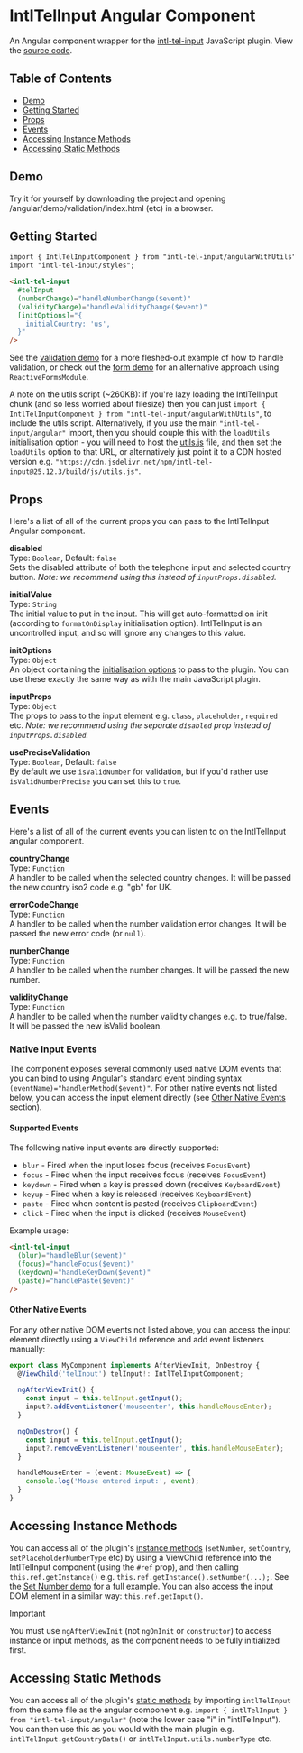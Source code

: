 # IntlTelInput Angular Component

An Angular component wrapper for the [intl-tel-input](https://github.com/jackocnr/intl-tel-input) JavaScript plugin. View the [source code](https://github.com/jackocnr/intl-tel-input/blob/master/angular/src/intl-tel-input/angular.ts).

## Table of Contents

- [Demo](#demo)
- [Getting Started](#getting-started)
- [Props](#props)
- [Events](#events)
- [Accessing Instance Methods](#accessing-instance-methods)
- [Accessing Static Methods](#accessing-static-methods)

## Demo

Try it for yourself by downloading the project and opening /angular/demo/validation/index.html (etc) in a browser.

## Getting Started

```html
import { IntlTelInputComponent } from "intl-tel-input/angularWithUtils";
import "intl-tel-input/styles";

<intl-tel-input
  #telInput
  (numberChange)="handleNumberChange($event)"
  (validityChange)="handleValidityChange($event)"
  [initOptions]="{
    initialCountry: 'us',
  }"
/>
```

See the [validation demo](https://github.com/jackocnr/intl-tel-input/blob/master/angular/demo/validation/validation.component.ts) for a more fleshed-out example of how to handle validation, or check out the [form demo](https://github.com/jackocnr/intl-tel-input/blob/master/angular/demo/form/form.component.ts) for an alternative approach using `ReactiveFormsModule`.

A note on the utils script (~260KB): if you're lazy loading the IntlTelInput chunk (and so less worried about filesize) then you can just `import { IntlTelInputComponent } from "intl-tel-input/angularWithUtils"`, to include the utils script. Alternatively, if you use the main `"intl-tel-input/angular"` import, then you should couple this with the `loadUtils` initialisation option - you will need to host the [utils.js](https://github.com/jackocnr/intl-tel-input/blob/master/build/js/utils.js) file, and then set the `loadUtils` option to that URL, or alternatively just point it to a CDN hosted version e.g. `"https://cdn.jsdelivr.net/npm/intl-tel-input@25.12.3/build/js/utils.js"`.

## Props

Here's a list of all of the current props you can pass to the IntlTelInput Angular component.

**disabled**\
Type: `Boolean`, Default: `false`\
Sets the disabled attribute of both the telephone input and selected country button. _Note: we recommend using this instead of `inputProps.disabled`._

**initialValue**\
Type: `String`\
The initial value to put in the input. This will get auto-formatted on init (according to `formatOnDisplay` initialisation option). IntlTelInput is an uncontrolled input, and so will ignore any changes to this value.

**initOptions**\
Type: `Object`\
An object containing the [initialisation options](https://github.com/jackocnr/intl-tel-input?tab=readme-ov-file#initialisation-options) to pass to the plugin. You can use these exactly the same way as with the main JavaScript plugin.

**inputProps**\
Type: `Object`\
The props to pass to the input element e.g. `class`, `placeholder`, `required` etc. _Note: we recommend using the separate `disabled` prop instead of `inputProps.disabled`._

**usePreciseValidation**\
Type: `Boolean`, Default: `false`\
By default we use `isValidNumber` for validation, but if you'd rather use `isValidNumberPrecise` you can set this to `true`.

## Events

Here's a list of all of the current events you can listen to on the IntlTelInput angular component.

**countryChange**\
Type: `Function`\
A handler to be called when the selected country changes. It will be passed the new country iso2 code e.g. "gb" for UK.

**errorCodeChange**\
Type: `Function`\
A handler to be called when the number validation error changes. It will be passed the new error code (or `null`).

**numberChange**\
Type: `Function`\
A handler to be called when the number changes. It will be passed the new number.

**validityChange**\
Type: `Function`\
A handler to be called when the number validity changes e.g. to true/false. It will be passed the new isValid boolean.

### Native Input Events

The component exposes several commonly used native DOM events that you can bind to using Angular's standard event binding syntax `(eventName)="handlerMethod($event)"`. For other native events not listed below, you can access the input element directly (see [Other Native Events](#other-native-events) section).

#### Supported Events

The following native input events are directly supported:
- `blur` - Fired when the input loses focus (receives `FocusEvent`)
- `focus` - Fired when the input receives focus (receives `FocusEvent`)
- `keydown` - Fired when a key is pressed down (receives `KeyboardEvent`)
- `keyup` - Fired when a key is released (receives `KeyboardEvent`)
- `paste` - Fired when content is pasted (receives `ClipboardEvent`)
- `click` - Fired when the input is clicked (receives `MouseEvent`)

Example usage:
```html
<intl-tel-input
  (blur)="handleBlur($event)"
  (focus)="handleFocus($event)"
  (keydown)="handleKeyDown($event)"
  (paste)="handlePaste($event)"
/>
```

#### Other Native Events

For any other native DOM events not listed above, you can access the input element directly using a `ViewChild` reference and add event listeners manually:

```typescript
export class MyComponent implements AfterViewInit, OnDestroy {
  @ViewChild('telInput') telInput!: IntlTelInputComponent;

  ngAfterViewInit() {
    const input = this.telInput.getInput();
    input?.addEventListener('mouseenter', this.handleMouseEnter);
  }

  ngOnDestroy() {
    const input = this.telInput.getInput();
    input?.removeEventListener('mouseenter', this.handleMouseEnter);
  }

  handleMouseEnter = (event: MouseEvent) => {
    console.log('Mouse entered input:', event);
  }
}
```

## Accessing Instance Methods

You can access all of the plugin's [instance methods](https://github.com/jackocnr/intl-tel-input/blob/master/README.md#instance-methods) (`setNumber`, `setCountry`, `setPlaceholderNumberType` etc) by using a ViewChild reference into the IntlTelInput component (using the `#ref` prop), and then calling `this.ref.getInstance()` e.g. `this.ref.getInstance().setNumber(...);`. See the [Set Number demo](https://github.com/jackocnr/intl-tel-input/blob/master/angular/demo/set-number/set-number.component.ts) for a full example. You can also access the input DOM element in a similar way: `this.ref.getInput()`.

> [!IMPORTANT]
> You must use `ngAfterViewInit` (not `ngOnInit` or `constructor`) to access instance or input methods, as the component needs to be fully initialized first.

## Accessing Static Methods

You can access all of the plugin's [static methods](https://github.com/jackocnr/intl-tel-input/blob/master/README.md#static-methods) by importing `intlTelInput` from the same file as the angular component e.g. `import { intlTelInput } from "intl-tel-input/angular"` (note the lower case "i" in "intlTelInput"). You can then use this as you would with the main plugin e.g. `intlTelInput.getCountryData()` or `intlTelInput.utils.numberType` etc.

